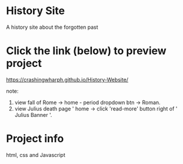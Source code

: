 # History Site 
A history site about the forgotten past

# Click the link (below) to preview project
https://crashingwharph.github.io/History-Website/

note: 
1) view fall of Rome -> home - period dropdown btn -> Roman. 
2) view Julius death page ' home -> click 'read-more' button right of ' Julius Banner '. 

# Project info
html, css and Javascript
